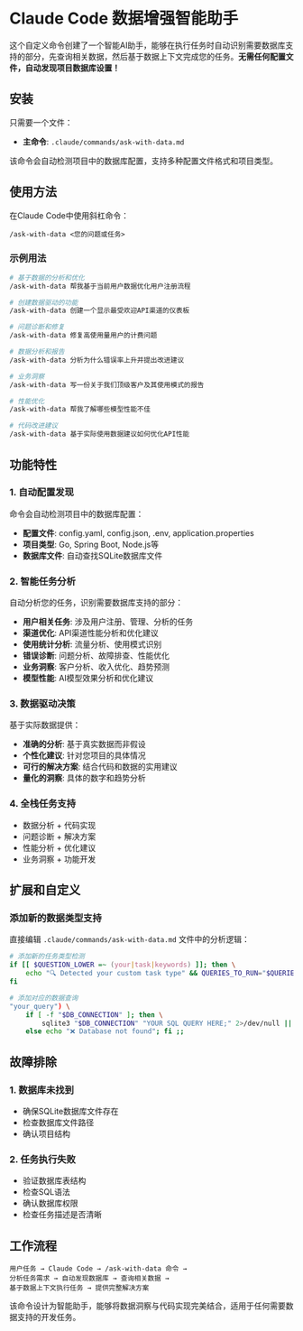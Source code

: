# Claude Code 数据增强智能助手

这个自定义命令创建了一个智能AI助手，能够在执行任务时自动识别需要数据库支持的部分，先查询相关数据，然后基于数据上下文完成您的任务。**无需任何配置文件，自动发现项目数据库设置！**

## 安装

只需要一个文件：
- **主命令**: `.claude/commands/ask-with-data.md`

该命令会自动检测项目中的数据库配置，支持多种配置文件格式和项目类型。

## 使用方法

在Claude Code中使用斜杠命令：

```
/ask-with-data <您的问题或任务>
```

### 示例用法

```bash
# 基于数据的分析和优化
/ask-with-data 帮我基于当前用户数据优化用户注册流程

# 创建数据驱动的功能
/ask-with-data 创建一个显示最受欢迎API渠道的仪表板

# 问题诊断和修复
/ask-with-data 修复高使用量用户的计费问题

# 数据分析和报告
/ask-with-data 分析为什么错误率上升并提出改进建议

# 业务洞察
/ask-with-data 写一份关于我们顶级客户及其使用模式的报告

# 性能优化
/ask-with-data 帮我了解哪些模型性能不佳

# 代码改进建议
/ask-with-data 基于实际使用数据建议如何优化API性能
```

## 功能特性

### 1. 自动配置发现
命令会自动检测项目中的数据库配置：

- **配置文件**: config.yaml, config.json, .env, application.properties
- **项目类型**: Go, Spring Boot, Node.js等
- **数据库文件**: 自动查找SQLite数据库文件

### 2. 智能任务分析
自动分析您的任务，识别需要数据库支持的部分：

- **用户相关任务**: 涉及用户注册、管理、分析的任务
- **渠道优化**: API渠道性能分析和优化建议  
- **使用统计分析**: 流量分析、使用模式识别
- **错误诊断**: 问题分析、故障排查、性能优化
- **业务洞察**: 客户分析、收入优化、趋势预测
- **模型性能**: AI模型效果分析和优化建议

### 3. 数据驱动决策

基于实际数据提供：

- **准确的分析**: 基于真实数据而非假设
- **个性化建议**: 针对您项目的具体情况
- **可行的解决方案**: 结合代码和数据的实用建议
- **量化的洞察**: 具体的数字和趋势分析

### 4. 全栈任务支持
- 数据分析 + 代码实现
- 问题诊断 + 解决方案
- 性能分析 + 优化建议
- 业务洞察 + 功能开发

## 扩展和自定义

### 添加新的数据类型支持

直接编辑 `.claude/commands/ask-with-data.md` 文件中的分析逻辑：

```bash
# 添加新的任务类型检测
if [[ $QUESTION_LOWER =~ (your|task|keywords) ]]; then \
    echo "🔍 Detected your custom task type" && QUERIES_TO_RUN="$QUERIES_TO_RUN your_query"; \
fi

# 添加对应的数据查询
"your_query") \
    if [ -f "$DB_CONNECTION" ]; then \
        sqlite3 "$DB_CONNECTION" "YOUR SQL QUERY HERE;" 2>/dev/null || echo "❌ Query failed"; \
    else echo "❌ Database not found"; fi ;;
```

## 故障排除

### 1. 数据库未找到
- 确保SQLite数据库文件存在
- 检查数据库文件路径
- 确认项目结构

### 2. 任务执行失败
- 验证数据库表结构
- 检查SQL语法
- 确认数据库权限
- 检查任务描述是否清晰

## 工作流程

```
用户任务 → Claude Code → /ask-with-data 命令 → 
分析任务需求 → 自动发现数据库 → 查询相关数据 → 
基于数据上下文执行任务 → 提供完整解决方案
```

该命令设计为智能助手，能够将数据洞察与代码实现完美结合，适用于任何需要数据支持的开发任务。